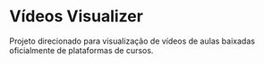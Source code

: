 # Vídeos Visualizer
Projeto direcionado para visualização de vídeos de aulas baixadas oficialmente de plataformas de cursos.
